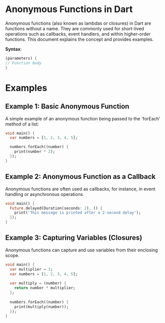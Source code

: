 # Anonymous Functions in Dart

Anonymous functions (also known as lambdas or closures) in Dart are functions without a name. They
are commonly used for short-lived operations such as callbacks, event handlers, and within
higher-order functions. This document explains the concept and provides examples.

**Syntax**:

   ```dart
   (parameters) {
// Function body
}
   ```

# Examples

## Example 1: Basic Anonymous Function

A simple example of an anonymous function being passed to the 'forEach' method of a list:

```dart
void main() {
  var numbers = [1, 2, 3, 4, 5];

  numbers.forEach((number) {
    print(number * 2);
  });
}
```

## Example 2: Anonymous Function as a Callback

Anonymous functions are often used as callbacks, for instance, in event handling or asynchronous operations.

```dart
void main() {
  Future.delayed(Duration(seconds: 2), () {
    print('This message is printed after a 2-second delay');
  });
}
```

## Example 3: Capturing Variables (Closures)

Anonymous functions can capture and use variables from their enclosing scope.

```dart
void main() {
  var multiplier = 3;
  var numbers = [1, 2, 3, 4, 5];
  
  var multiply = (number) {
    return number * multiplier;
  };
  
  numbers.forEach((number) {
    print(multiply(number));
  });
}
```




